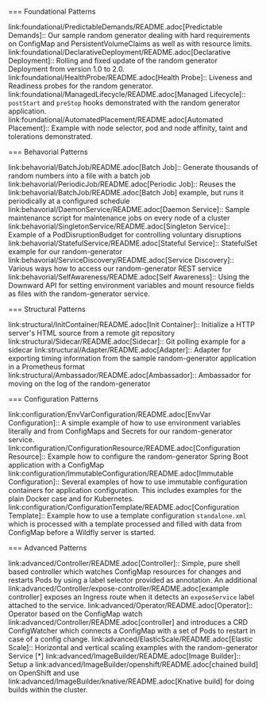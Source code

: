 === Foundational Patterns

link:foundational/PredictableDemands/README.adoc[Predictable Demands]::
  Our sample random generator dealing with hard requirements on ConfigMap and PersistentVolumeClaims as well as with resource limits.
link:foundational/DeclarativeDeployment/README.adoc[Declarative Deployment]::
  Rolling and fixed update of the random generator Deployment from version 1.0 to 2.0.
link:foundational/HealthProbe/README.adoc[Health Probe]::
  Liveness and Readiness probes for the random generator.
link:foundational/ManagedLifecycle/README.adoc[Managed Lifecycle]::
  `postStart` and `preStop` hooks demonstrated with the random generator application.
link:foundational/AutomatedPlacement/README.adoc[Automated Placement]::
  Example with node selector, pod and node affinity, taint and tolerations demonstrated.

=== Behavorial Patterns

link:behavorial/BatchJob/README.adoc[Batch Job]::
  Generate thousands of random numbers into a file with a batch job
link:behavorial/PeriodicJob/README.adoc[Periodic Job]::
  Reuses the link:behavorial/BatchJob/README.adoc[Batch Job] example, but runs it periodically at a configured schedule
link:behavorial/DaemonService/README.adoc[Daemon Service]::
  Sample maintenance script for maintenance jobs on every node of a cluster
link:behavorial/SingletonService/README.adoc[Singleton Service]::
  Example of a PodDisruptionBudget for controlling voluntary disruptions
link:behavorial/StatefulService/README.adoc[Stateful Service]::
  StatefulSet example for our random-generator
link:behavorial/ServiceDiscovery/README.adoc[Service Discovery]::
  Various ways how to access our random-generator REST service
link:behavorial/SelfAwareness/README.adoc[Self Awareness]::
  Using the Downward API for setting environment variables and mount resource fields as files with the random-generator service.

=== Structural Patterns

link:structural/InitContainer/README.adoc[Init Container]::
  Initialize a HTTP server's HTML source from a remote git repository
link:structural/Sidecar/README.adoc[Sidecar]::
  Git polling example for a sidecar
link:structural/Adapter/README.adoc[Adapter]::
  Adapter for exporting timing information from the sample random-generator application in a Prometheus format
link:structural/Ambassador/README.adoc[Ambassador]::
  Ambassador for moving on the log of the random-generator

=== Configuration Patterns

link:configuration/EnvVarConfiguration/README.adoc[EnvVar Configuration]::
  A simple example of how to use environment variables literally and from ConfigMaps and Secrets for our random-generator service.
link:configuration/ConfigurationResource/README.adoc[Configuration Resource]::
  Example how to configure the random-generator Spring Boot application with a ConfigMap
link:configuration/ImmutableConfiguration/README.adoc[Immutable Configuration]::
  Several examples of how to use immutable configuration containers for application configuration. This includes examples for the plain Docker case and for Kubernetes.
link:configuration/ConfigurationTemplate/README.adoc[Configuration Template]::
  Example how to use a template configuration `standalone.xml` which is processed with a template processed and filled with data from ConfigMap before a Wildfly server is started.

=== Advanced Patterns

link:advanced/Controller/README.adoc[Controller]::
  Simple, pure shell based controller which watches ConfigMap resources for changes and restarts Pods by using a label selector provided as annotation. An additional link:advanced/Controller/expose-controller/README.adoc[example controller] exposes an Ingress route when it detects an `exposeService` label attached to the service.
link:advanced/Operator/README.adoc[Operator]::
  Operator based on the ConfigMap watch link:advanced/Controller/README.adoc[controller] and introduces a CRD ConfigWatcher which connects a ConfigMap with a set of Pods to restart in case of a config change.
link:advanced/ElasticScale/README.adoc[Elastic Scale]::
  Horizontal and vertical scaling examples with the random-generator Service [*]
link:advanced/ImageBuilder/README.adoc[Image Builder]::
  Setup a link:advanced/ImageBuilder/openshift/README.adoc[chained build] on OpenShift and use link:advanced/ImageBuilder/knative/README.adoc[Knative build] for doing builds within the cluster.

